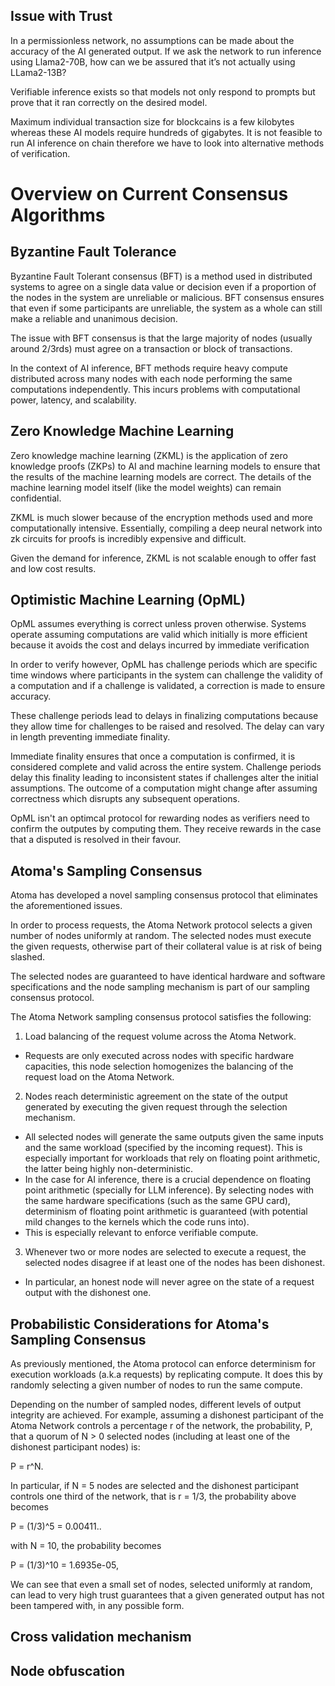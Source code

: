 ##  Issue with Trust 

In a permissionless network, no assumptions can be made about the accuracy of the AI generated output.  If we ask the network to run inference using Llama2-70B, how can we be assured that it’s not actually using LLama2-13B? 

Verifiable inference exists so that models not only respond to prompts but prove that it ran correctly on the desired model. 

Maximum individual transaction size for blockcains is a few kilobytes whereas these AI models require hundreds of gigabytes. It is not feasible to run AI inference on chain therefore we have to look into alternative methods of verification. 

# Overview on Current Consensus Algorithms  

##  Byzantine Fault Tolerance

Byzantine Fault Tolerant consensus (BFT) is a method used in distributed systems to agree on a single data value or decision even if a proportion of the nodes in the system are unreliable or malicious. BFT consensus ensures that even if some participants are unreliable, the system as a whole can still make a reliable and unanimous decision.

The issue with BFT consensus is that the large majority of nodes (usually around 2/3rds) must agree on a transaction or block of transactions.

In the context of AI inference, BFT methods require heavy compute distributed across many nodes with each node performing the same computations independently. This incurs problems with computational power, latency, and scalability.

##  Zero Knowledge Machine Learning 

Zero knowledge machine learning (ZKML) is the application of zero knowledge proofs (ZKPs) to AI and machine learning models to ensure that the results of the machine learning models are correct. The details of the machine learning model itself (like the model weights) can remain confidential. 
 
ZKML is much slower because of the encryption methods used and more computationally intensive. Essentially, compiling a deep neural network into zk circuits for proofs is incredibly expensive and difficult. 

Given the demand for inference, ZKML is not scalable enough to offer fast and low cost results. 

##  Optimistic Machine Learning (OpML) 

OpML assumes everything is correct unless proven otherwise. Systems operate assuming computations are valid which initially is more efficient because it avoids the cost and delays incurred by immediate verification

In order to verify however, OpML has challenge periods which are specific time windows where participants in the system can challenge the validity of a computation and if a challenge is validated, a correction is made to ensure accuracy. 

These challenge periods lead to delays in finalizing computations because they allow time for challenges to be raised and resolved. The delay can vary in length preventing immediate finality. 

Immediate finality ensures that once a computation is confirmed, it is considered complete and valid across the entire system. Challenge periods delay this finality leading to inconsistent states if challenges alter the initial assumptions. The outcome of a computation might change after assuming correctness which disrupts any subsequent operations. 

OpML isn't an optimcal protocol for rewarding nodes as verifiers need to confirm the outputes by computing them. They receive rewards in the case that a disputed is resolved in their favour.  

##  Atoma's Sampling Consensus

Atoma has developed a novel sampling consensus protocol that eliminates the aforementioned issues.   

In order to process requests, the Atoma Network protocol selects a given number of nodes uniformly at random. The selected nodes must execute the given requests, otherwise part of their collateral value is at risk of being slashed. 

The selected nodes are guaranteed to have identical hardware and software specifications and the node sampling mechanism is part of our sampling consensus protocol. 

The Atoma Network sampling consensus protocol satisfies the following: 

1.  Load balancing of the request volume across the Atoma Network. 
- Requests are only executed across nodes with specific hardware capacities, this node selection homogenizes the balancing of the request load on the Atoma Network.

2.  Nodes reach deterministic agreement on the state of the output generated by executing the given request through the selection mechanism. 
- All selected nodes will generate the same outputs given the same inputs and the same workload (specified by the incoming request). This is especially important for workloads that rely on floating point arithmetic, the latter being highly non-deterministic.
- In the case for AI inference, there is a crucial dependence on floating point arithmetic (specially for LLM inference). By selecting nodes with the same hardware specifications (such as the same GPU card), determinism of floating point arithmetic is guaranteed (with potential mild changes to the kernels which the code runs into). 
- This is especially relevant to enforce verifiable compute. 

3.  Whenever two or more nodes are selected to execute a request, the selected nodes disagree if at least one of the nodes has been dishonest. 
- In particular, an honest node will never agree on the state of a request output with the dishonest one.

## Probabilistic Considerations for Atoma's Sampling Consensus

As previously mentioned, the Atoma protocol can enforce determinism for execution workloads (a.k.a requests) by replicating compute. It does this by randomly selecting a given number of nodes to run the same compute.

Depending on the number of sampled nodes, different levels of output integrity are achieved. For example, assuming a dishonest participant of the Atoma Network controls a percentage r of the network, the probability, P, that a quorum of N > 0 selected nodes (including at least one of the dishonest participant nodes) is:

P = r^N.

In particular, if N = 5 nodes are selected and the dishonest participant controls one third of the network, that is r = 1/3, the probability above becomes

P = (1/3)^5 = 0.00411..

with N = 10, the probability becomes

P = (1/3)^10 = 1.6935e-05,

We can see that even a small set of nodes, selected uniformly at random, can lead to very high trust guarantees that a given generated output has not been tampered with, in any possible form.


## Cross validation mechanism

## Node obfuscation



